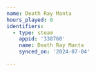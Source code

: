 ```yaml
---
name: Death Ray Manta
hours_played: 0
identifiers:
  - type: steam
    appid: '338760'
    name: Death Ray Manta
    synced_on: '2024-07-04'

---
```

